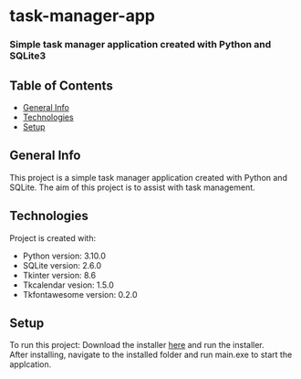 # task-manager-app
### Simple task manager application created with Python and SQLite3

## Table of Contents
* [General Info](#general-info)
* [Technologies](#technologies)
* [Setup](#setup)

## General Info
This project is a simple task manager application created with Python and SQLite. 
The aim of this project is to assist with task management.

## Technologies
Project is created with:
* Python version: 3.10.0
* SQLite version: 2.6.0
* Tkinter version: 8.6
* Tkcalendar vesion: 1.5.0
* Tkfontawesome version: 0.2.0

## Setup
To run this project:
Download the installer [here](https://github.com/Cyrof/task-manager-app/releases) and run the installer.<br>
After installing, navigate to the installed folder and run main.exe to start the applcation.
